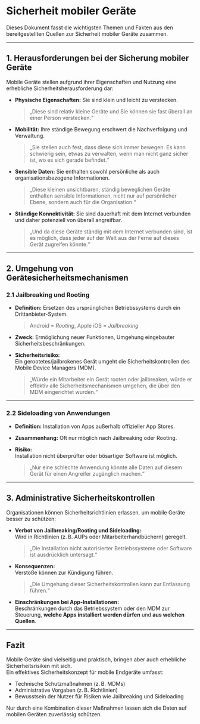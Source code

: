 # Sicherheit mobiler Geräte

Dieses Dokument fasst die wichtigsten Themen und Fakten aus den bereitgestellten Quellen zur Sicherheit mobiler Geräte zusammen.

---

## 1. Herausforderungen bei der Sicherung mobiler Geräte

Mobile Geräte stellen aufgrund ihrer Eigenschaften und Nutzung eine erhebliche Sicherheitsherausforderung dar:

- **Physische Eigenschaften:** Sie sind klein und leicht zu verstecken.  
  > „Diese sind relativ kleine Geräte und Sie können sie fast überall an einer Person verstecken.“

- **Mobilität:** Ihre ständige Bewegung erschwert die Nachverfolgung und Verwaltung.  
  > „Sie stellen auch fest, dass diese sich immer bewegen. Es kann schwierig sein, etwas zu verwalten, wenn man nicht ganz sicher ist, wo es sich gerade befindet.“

- **Sensible Daten:** Sie enthalten sowohl persönliche als auch organisationsbezogene Informationen.  
  > „Diese kleinen unsichtbaren, ständig beweglichen Geräte enthalten sensible Informationen, nicht nur auf persönlicher Ebene, sondern auch für die Organisation.“

- **Ständige Konnektivität:** Sie sind dauerhaft mit dem Internet verbunden und daher potenziell von überall angreifbar.  
  > „Und da diese Geräte ständig mit dem Internet verbunden sind, ist es möglich, dass jeder auf der Welt aus der Ferne auf dieses Gerät zugreifen könnte.“

---

## 2. Umgehung von Gerätesicherheitsmechanismen

### 2.1 Jailbreaking und Rooting

- **Definition:** Ersetzen des ursprünglichen Betriebssystems durch ein Drittanbieter-System.
  > Android = *Rooting*, Apple iOS = *Jailbreaking*

- **Zweck:** Ermöglichung neuer Funktionen, Umgehung eingebauter Sicherheitsbeschränkungen.

- **Sicherheitsrisiko:**  
  Ein gerootetes/jailbrokenes Gerät umgeht die Sicherheitskontrollen des Mobile Device Managers (MDM).  
  > „Würde ein Mitarbeiter ein Gerät rooten oder jailbreaken, würde er effektiv alle Sicherheitsmechanismen umgehen, die über den MDM eingerichtet wurden.“

---

### 2.2 Sideloading von Anwendungen

- **Definition:** Installation von Apps außerhalb offizieller App Stores.

- **Zusammenhang:** Oft nur möglich nach Jailbreaking oder Rooting.

- **Risiko:**  
  Installation nicht überprüfter oder bösartiger Software ist möglich.  
  > „Nur eine schlechte Anwendung könnte alle Daten auf diesem Gerät für einen Angreifer zugänglich machen.“

---

## 3. Administrative Sicherheitskontrollen

Organisationen können Sicherheitsrichtlinien erlassen, um mobile Geräte besser zu schützen:

- **Verbot von Jailbreaking/Rooting und Sideloading:**  
  Wird in Richtlinien (z. B. AUPs oder Mitarbeiterhandbüchern) geregelt.  
  > „Die Installation nicht autorisierter Betriebssysteme oder Software ist ausdrücklich untersagt.“

- **Konsequenzen:**  
  Verstöße können zur Kündigung führen.  
  > „Die Umgehung dieser Sicherheitskontrollen kann zur Entlassung führen.“

- **Einschränkungen bei App-Installationen:**  
  Beschränkungen durch das Betriebssystem oder den MDM zur Steuerung, **welche Apps installiert werden dürfen** und **aus welchen Quellen**.

---

## Fazit

Mobile Geräte sind vielseitig und praktisch, bringen aber auch erhebliche Sicherheitsrisiken mit sich.  
Ein effektives Sicherheitskonzept für mobile Endgeräte umfasst:

- Technische Schutzmaßnahmen (z. B. MDMs)
- Administrative Vorgaben (z. B. Richtlinien)
- Bewusstsein der Nutzer für Risiken wie Jailbreaking und Sideloading

Nur durch eine Kombination dieser Maßnahmen lassen sich die Daten auf mobilen Geräten zuverlässig schützen.
